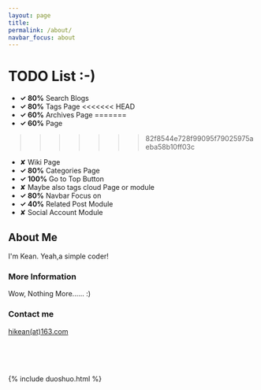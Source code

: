 ```yaml
---
layout: page
title:
permalink: /about/
navbar_focus: about
---
```


# TODO List :-)

- **✓ 80%**  Search Blogs
- **✓ 80%** Tags Page
<<<<<<< HEAD
- **✓ 60%** Archives Page
=======
- **✓ 60%** Page
>>>>>>> 82f8544e728f99095f79025975aeba58b10ff03c
- ✘ Wiki Page
- **✓ 80%** Categories Page
- **✓ 100%** Go to Top Button
- ✘ Maybe also tags cloud Page or module
- **✓ 80%** Navbar Focus on
- **✓ 40%** Related Post Module
- ✘ Social Account Module


## About Me

I'm Kean. Yeah,a simple coder!

### More Information

Wow, Nothing More...... :)

### Contact me


[hikean(at)163.com](mailto:hikean@163.com)


<br/><br/><br/>




{% include duoshuo.html %}
